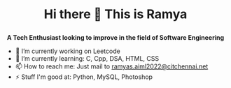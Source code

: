 # <p align = "center"> Hi there 👋 This is Ramya </p>
**<p align = "center"> A Tech Enthusiast looking to improve in the field of Software Engineering </p>**

- 🔭 I’m currently working on Leetcode
- 🌱 I’m currently learning: C, Cpp, DSA, HTML, CSS
- 📫 How to reach me: Just mail to ramyas.aiml2022@citchennai.net
- ⚡ Stuff I'm good at: Python, MySQL, Photoshop
